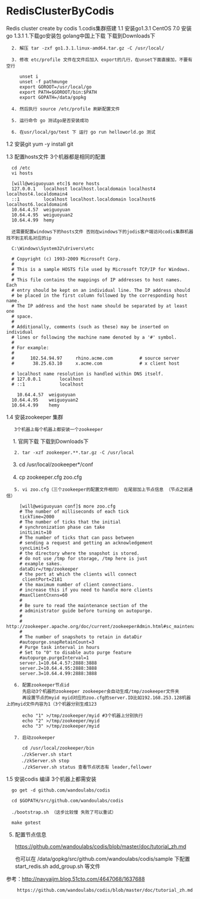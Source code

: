 # RedisClusterByCodis
Redis cluster create by codis
1.codis集群搭建
  1.1 安装go1.3.1 
      CentOS 7.0 安装go 1.3.1
      1.下载go安装包 golang中国上下载 下载到Downloads下

      2. 解压 tar -zxf go1.3.1.linux-amd64.tar.gz -C /usr/local/

      3. 修改 etc/profile 文件在文件后加入 export的几行，在unset下面直接加，不要有空行
         
         unset i
         unset -f pathmunge
         export GOROOT=/usr/local/go
         export PATH=$GOROOT/bin:$PATH
         export GOPATH=/data/gopkg

      4. 然后执行 source /etc/profile 刷新配置文件

      5. 运行命令 go 测试go是否安装成功

      6. 在usr/local/go/test 下 运行 go run helloworld.go 测试

  1.2 安装git yum -y install git
  
  1.3 配置hosts文件 3个机器都是相同的配置 
     
      cd /etc
      vi hosts
      
      [will@weiguoyuan etc]$ more hosts
      127.0.0.1   localhost localhost.localdomain localhost4 localhost4.localdomain4
      ::1         localhost localhost.localdomain localhost6 localhost6.localdomain6
      10.64.4.57  weiguoyuan
      10.64.4.95  weiguoyuan2
      10.64.4.99  hemy
    
      还需要配置windows下的hosts文件 否则在windows下的jodis客户端访问codis集群机器找不到主机名对应的ip
      
      C:\Windows\System32\drivers\etc 
      
      # Copyright (c) 1993-2009 Microsoft Corp.
      #
      # This is a sample HOSTS file used by Microsoft TCP/IP for Windows.
      #
      # This file contains the mappings of IP addresses to host names. Each
      # entry should be kept on an individual line. The IP address should
      # be placed in the first column followed by the corresponding host name.
      # The IP address and the host name should be separated by at least one
      # space.
      #
      # Additionally, comments (such as these) may be inserted on individual
      # lines or following the machine name denoted by a '#' symbol.
      #
      # For example:
      #
      #      102.54.94.97     rhino.acme.com          # source server
      #       38.25.63.10     x.acme.com              # x client host

      # localhost name resolution is handled within DNS itself.
      #	127.0.0.1       localhost
      #	::1             localhost

    	10.64.4.57	weiguoyuan
      10.64.4.95	weiguoyuan2
      10.64.4.99	hemy

      

  1.4 安装zookeeper 集群 

       3个机器上每个机器上都安装一个zookeeper

　     1. 官网下载 下载到Downloads下

       2. tar -xzf zookeeper.**.tar.gz -C /usr/local

　     3. cd /usr/local/zookeeper*/conf

　     4. cp zookeeper.cfg zoo.cfg

       5. vi zoo.cfg（三个zookeeper的配置文件相同）　在尾部加上节点信息 （节点之前通信）
       
         [will@weiguoyuan conf]$ more zoo.cfg 
         # The number of milliseconds of each tick
         tickTime=2000
         # The number of ticks that the initial 
         # synchronization phase can take
         initLimit=10
         # The number of ticks that can pass between 
         # sending a request and getting an acknowledgement
         syncLimit=5
         # the directory where the snapshot is stored.
         # do not use /tmp for storage, /tmp here is just 
         # example sakes.
         dataDir=/tmp/zookeeper
         # the port at which the clients will connect
          clientPort=2181
         # the maximum number of client connections.
         # increase this if you need to handle more clients
         #maxClientCnxns=60
         #
         # Be sure to read the maintenance section of the 
         # administrator guide before turning on autopurge.
         #
         # http://zookeeper.apache.org/doc/current/zookeeperAdmin.html#sc_maintenance
         #
         # The number of snapshots to retain in dataDir
         #autopurge.snapRetainCount=3
         # Purge task interval in hours
         # Set to "0" to disable auto purge feature
         #autopurge.purgeInterval=1
         server.1=10.64.4.57:2888:3888
         server.2=10.64.4.95:2888:3888
         server.3=10.64.4.99:2888:3888

       6. 配置zookeeper节点id 
          先启动3个机器的zookeeper zookeeper会自动生成/tmp/zookeeper文件夹
          再设置节点的myid myid对应的zoo.cfg的server.ID比如192.168.253.128机器上的myid文件内容为1（3个机器分别生成123
          
          echo "1" >/tmp/zookeeper/myid #3个机器上分别执行
          echo "2" >/tmp/zookeeper/myid
          echo "3" >/tmp/zookeeper/myid
          
       7. 启动zookeeper
       
          cd /usr/local/zookeeper/bin
        　./zkServer.sh start
        　./zkServer.sh stop
          ./zkServer.sh status 查看节点状态有 leader,fellower
 
  1.5 安装codis 编译 3个机器上都需安装
  
      go get -d github.com/wandoulabs/codis

      cd $GOPATH/src/github.com/wandoulabs/codis

      ./bootstrap.sh （这步比较慢 失败了可以重试）

      make gotest

5. 配置节点信息

   https://github.com/wandoulabs/codis/blob/master/doc/tutorial_zh.md

   也可以在 /data/gopkg/src/github.com/wandoulabs/codis/sample 下配置start_redis.sh add_group.sh 等文件

 

参考：http://navyaijm.blog.51cto.com/4647068/1637688

        https://github.com/wandoulabs/codis/blob/master/doc/tutorial_zh.md
